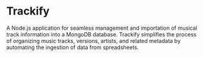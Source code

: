 # Trackify
A Node.js application for seamless management and importation of musical track information into a MongoDB database. Trackify simplifies the process of organizing music tracks, versions, artists, and related metadata by automating the ingestion of data from spreadsheets.
